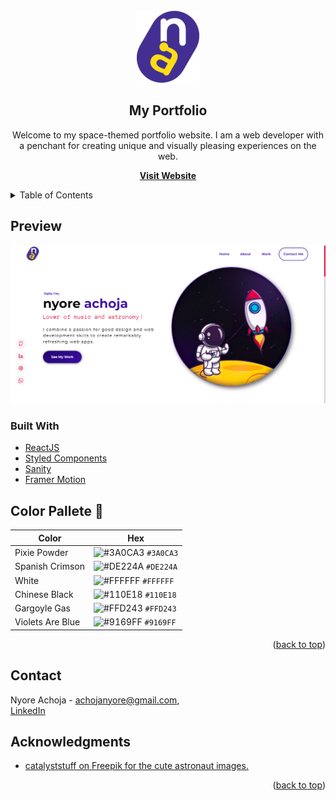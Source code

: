 <!-- My Logo -->
<br />
<div align="center">
    <a href="https://achojanyore.netlify.app">
        <img src="public/assets/newLogo.png" alt="Logo" width="100" height="auto">
    </a>

<h2 align="center">My Portfolio</h2>

<p>Welcome to my space-themed portfolio website. I am a web developer with a penchant for creating unique and visually pleasing experiences on the web.

<a href="https://achojanyore.netlify.app"><strong>Visit Website</strong></a>

</p>
</div>

<details>
  <summary>Table of Contents</summary>
  <ol>
    <li>
      <a href="#preview">Preview</a>
      <ul>
        <li><a href="#built-with">Built With</a></li>
      </ul>
    </li>
    <li><a href="#color-pallete-🎨">Color Pallete</a></li>
    <li><a href="#contact">Contact</a></li>
    <li><a href="#acknowledgments">Acknowledgments</a></li>
  </ol>
</details>

## Preview

![demo](public/assets/portfolio_hero_screenshot.png)

### Built With

- [ReactJS](https://react.dev/learn)
- [Styled Components](https://styled-components.com/docs)
- [Sanity](https://www.sanity.io/docs)
- [Framer Motion](https://www.framer.com/motion/)

## Color Pallete 🎨

| Color            | Hex                                                                |
| ---------------- | ------------------------------------------------------------------ |
| Pixie Powder     | ![#3A0CA3](https://via.placeholder.com/10/3A0CA3?text=+) `#3A0CA3` |
| Spanish Crimson  | ![#DE224A](https://via.placeholder.com/10/DE224A?text=+) `#DE224A` |
| White            | ![#FFFFFF](https://via.placeholder.com/10/FFFFFF?text=+) `#FFFFFF` |
| Chinese Black    | ![#110E18](https://via.placeholder.com/10/110E18?text=+) `#110E18` |
| Gargoyle Gas     | ![#FFD243](https://via.placeholder.com/10/FFD243?text=+) `#FFD243` |
| Violets Are Blue | ![#9169FF](https://via.placeholder.com/10/9169FF?text=+) `#9169FF` |

<p align="right">(<a href="#top">back to top</a>)</p>

## Contact

Nyore Achoja - achojanyore@gmail.com, <br /> [LinkedIn](https://www.linkedin.com/in/nyore-achoja-03127211a/)

## Acknowledgments

- [catalyststuff on Freepik for the cute astronaut images.](https://www.freepik.com/author/catalyststuff/)

<p align="right">(<a href="#top">back to top</a>)</p>
